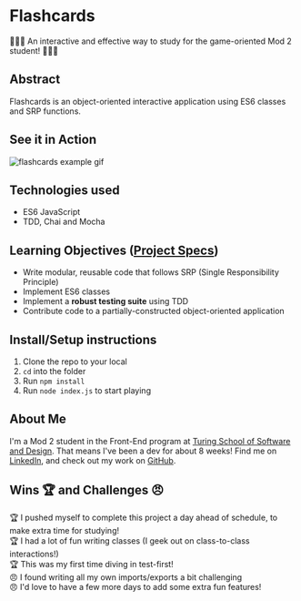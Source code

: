# Flashcards
🙇🏾‍♂️ An interactive and effective way to study for the game-oriented Mod 2 student! 🙇🏻‍♀️
## Abstract
Flashcards is an object-oriented interactive application using ES6 classes and SRP functions.

## See it in Action
![flashcards example gif](https://media.giphy.com/media/i1MTJRn4lIc4PYDGc5/giphy.gif)

## Technologies used
* ES6 JavaScript
* TDD, Chai and Mocha

## Learning Objectives ([Project Specs](https://frontend.turing.edu/projects/flash-cards.html))
* Write modular, reusable code that follows SRP (Single Responsibility Principle)
* Implement ES6 classes
* Implement a **robust testing suite** using TDD
* Contribute code to a partially-constructed object-oriented application

## Install/Setup instructions
1. Clone the repo to your local
2. `cd` into the folder
3. Run `npm install`
4. Run `node index.js` to start playing

## About Me
I'm a Mod 2 student in the Front-End program at [Turing School of Software and Design](https://frontend.turing.edu/). That means I've been a dev for about 8 weeks! Find me on [LinkedIn](www.linkedin.com/in/alycia-canavan), and check out my work on [GitHub](https://github.com/alyciacan).

## Wins 🏆 and Challenges 😠 
🏆 I pushed myself to complete this project a day ahead of schedule, to make extra time for studying!   
🏆 I had a lot of fun writing classes (I geek out on class-to-class interactions!)      
🏆 This was my first time diving in test-first!     
😠 I found writing all my own imports/exports a bit challenging        
😠 I'd love to have a few more days to add some extra fun features!        
